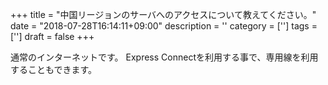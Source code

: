+++
title = "中国リージョンのサーバへのアクセスについて教えてください。"
date = "2018-07-28T16:14:11+09:00"
description = ''
category = ['']
tags = ['']
draft = false
+++

通常のインターネットです。
Express Connectを利用する事で、専用線を利用することもできます。

